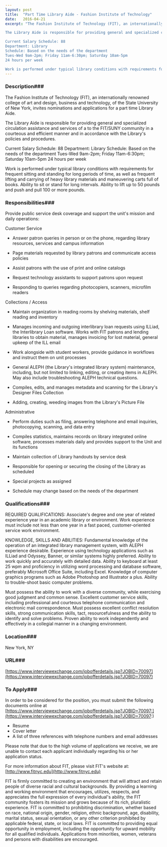 ```yaml
---
layout: post
title:  "Part Time Library Aide - Fashion Institute of Technology"
date:   2016-04-21
excerpt: "The Fashion Institute of Technology (FIT), an internationally renowned college of art and design, business and technology, of the State University of New York, invites nominations and applications for a part time Library Aide.

The Library Aide is responsible for providing general and specialized circulation assistance and services of a to the FIT/SUNY community in a courteous and efficient manner and in accordance with the Library's policies and procedures.

Current Salary Schedule: 88
Department: Library
Schedule: Based on the needs of the department
Tues-Wed 9am-2pm; Friday 11am-6:30pm; Saturday 10am-5pm
24 hours per week

Work is performed under typical library conditions with requirements for frequent sitting and standing for long periods of time, as well as frequent lifting and carrying of heavy library materials and maneuvering carts full of books.  Ability to sit or stand for long intervals.  Ability to lift up to 50 pounds and push and pull 100 or more pounds."
---
```


### Description###

The Fashion Institute of Technology (FIT), an internationally renowned college of art and design, business and technology, of the State University of New York, invites nominations and applications for a part time Library Aide.

The Library Aide is responsible for providing general and specialized circulation assistance and services of a to the FIT/SUNY community in a courteous and efficient manner and in accordance with the Library's policies and procedures.

Current Salary Schedule: 88
Department: Library
Schedule: Based on the needs of the department
Tues-Wed 9am-2pm; Friday 11am-6:30pm; Saturday 10am-5pm
24 hours per week

Work is performed under typical library conditions with requirements for frequent sitting and standing for long periods of time, as well as frequent lifting and carrying of heavy library materials and maneuvering carts full of books.  Ability to sit or stand for long intervals.  Ability to lift up to 50 pounds and push and pull 100 or more pounds.


### Responsibilities###

Provide public service desk coverage and support the unit's mission and daily operations:

Customer Service

* Answer patron queries in person or on the phone, regarding library resources, services and campus information

* Page materials requested by library patrons and communicate access policies

* Assist patrons with the use of print and online catalogs

* Request technology assistants to support patrons upon request

* Responding to queries regarding photocopiers, scanners, microfilm readers

Collections / Access

* Maintain organization in reading rooms by shelving materials, shelf reading and inventory

* Manages incoming and outgoing interlibrary loan requests using ILLiad, the Interlibrary Loan software. Works with FIT patrons and lending libraries to obtain material, manages invoicing for lost material, general upkeep of the ILL email

* Work alongside with student workers, provide guidance in workflows and instruct them on unit processes

* General ALEPH (the Library's integrated library system) maintenance, including, but not limited to linking, editing, or creating items in ALEPH. May also include troubleshooting ALEPH technical questions.

* Compiles, edits, and manages metadata and scanning for the Library's Designer Files Collection

* Adding, creating, weeding images from the Library's Picture File

Administrative

* Perform duties such as filing, answering telephone and email inquiries, photocopying, scanning, and data entry

* Compiles statistics, maintains records on library integrated online software, processes materials daily and provides support to the Unit and its functions

* Maintain collection of Library handouts by service desk

* Responsible for opening or securing the closing of the Library as scheduled

* Special projects as assigned

* Schedule may change based on the needs of the department


### Qualifications###

REQUIRED QUALIFICATIONS:
Associate's degree and one year of related experience year in an academic library or environment. Work experience must include not less than one year in a fast paced, customer-oriented service work environment.

KNOWLEDGE, SKILLS AND ABILITIES:
Fundamental knowledge of the operation of an integrated library management system, with ALEPH experience desirable. Experience using technology applications such as ILLiad and Odyssey, Banner, or similar systems highly preferred. Ability to work quickly and accurately with detailed data. Ability to keyboard at least 25 wpm and proficiency in utilizing word processing and database software, preferably Microsoft Office Suite, including Excel.
Knowledge of computer graphics programs such as Adobe Photoshop and Illustrator a plus. Ability to trouble-shoot basic computer problems.

Must possess the ability to work with a diverse community, while exercising good judgment and common sense. Excellent customer service skills, including professional and courteous telephone communication and electronic mail correspondence. Must possess excellent conflict resolution skills, strong communication skills, tact, resourcefulness and the ability to identify and solve problems. Proven ability to work independently and effectively in a collegial manner in a changing environment.




### Location###

New York, NY


### URL###

[https://www.interviewexchange.com/jobofferdetails.jsp?JOBID=70097](https://www.interviewexchange.com/jobofferdetails.jsp?JOBID=70097)

### To Apply###

In order to be considered for the position, you must submit the following documents online at [https://www.interviewexchange.com/jobofferdetails.jsp?JOBID=70097:](https://www.interviewexchange.com/jobofferdetails.jsp?JOBID=70097:)
* Resume
* Cover letter
* A list of three references with telephone numbers and email addresses

Please note that due to the high volume of applications we receive, we are unable to contact each applicant individually regarding his or her application status.

For more information about FIT, please visit FIT's website at: [http://www.fitnyc.edu](http://www.fitnyc.edu)

FIT is firmly committed to creating an environment that will attract and retain people of diverse racial and cultural backgrounds. By providing a learning and working environment that encourages, utilizes, respects, and appreciates the full expression of every individual's ability, the FIT community fosters its mission and grows because of its rich, pluralistic experience. FIT is committed to prohibiting discrimination, whether based on race, national origin, gender, religion, ethnic background, age, disability, marital status, sexual orientation, or any other criterion prohibited by applicable federal, state, or local laws. FIT is committed to providing equal opportunity in employment, including the opportunity for upward mobility for all qualified individuals. Applications from minorities, women, veterans and persons with disabilities are encouraged.





